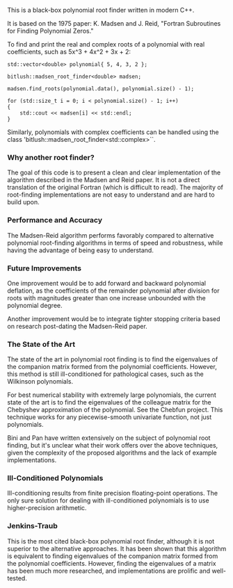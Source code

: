This is a black-box polynomial root finder written in modern C++.

It is based on the 1975 paper: K. Madsen and J. Reid, "Fortran Subroutines for Finding Polynomial Zeros."

To find and print the real and complex roots of a polynomial with real coefficients, such as 5x^3 + 4x^2 + 3x + 2:

```
std::vector<double> polynomial{ 5, 4, 3, 2 };

bitlush::madsen_root_finder<double> madsen;

madsen.find_roots(polynomial.data(), polynomial.size() - 1);

for (std::size_t i = 0; i < polynomial.size() - 1; i++)
{
	std::cout << madsen[i] << std::endl;
}
```

Similarly, polynomials with complex coefficients can be handled using the class 'bitlush::madsen_root_finder<std::complex<double>>``.

### Why another root finder?
The goal of this code is to present a clean and clear implementation of the algorithm described in the Madsen and Reid paper. It is not a direct translation of the original Fortran (which is difficult to read). The majority of root-finding implementations are not easy to understand and are hard to build upon.

### Performance and Accuracy
The Madsen-Reid algorithm performs favorably compared to alternative polynomial root-finding algorithms in terms of speed and robustness, while having the advantage of being easy to understand.

### Future Improvements
One improvement would be to add forward and backward polynomial deflation, as the coefficients of the remainder polynomial after division for roots with magnitudes greater than one increase unbounded with the polynomial degree.

Another improvement would be to integrate tighter stopping criteria based on research post-dating the Madsen-Reid paper.

### The State of the Art
The state of the art in polynomial root finding is to find the eigenvalues of the companion matrix formed from the polynomial coefficients. However, this method is still ill-conditioned for pathological cases, such as the Wilkinson polynomials.

For best numerical stability with extremely large polynomials, the current state of the art is to find the eigenvalues of the colleague matrix for the Chebyshev approximation of the polynomial. See the Chebfun project. This technique works for any piecewise-smooth univariate function, not just polynomials.

Bini and Pan have written extensively on the subject of polynomial root finding, but it's unclear what their work offers over the above techniques, given the complexity of the proposed algorithms and the lack of example implementations.

### Ill-Conditioned Polynomials
Ill-conditioning results from finite precision floating-point operations. The only sure solution for dealing with ill-conditioned polynomials is to use higher-precision arithmetic.

### Jenkins-Traub
This is the most cited black-box polynomial root finder, although it is not superior to the alternative approaches. It has been shown that this algorithm is equivalent to finding eigenvalues of the companion matrix formed from the polynomial coefficients. However, finding the eigenvalues of a matrix has been much more researched, and implementations are prolific and well-tested.